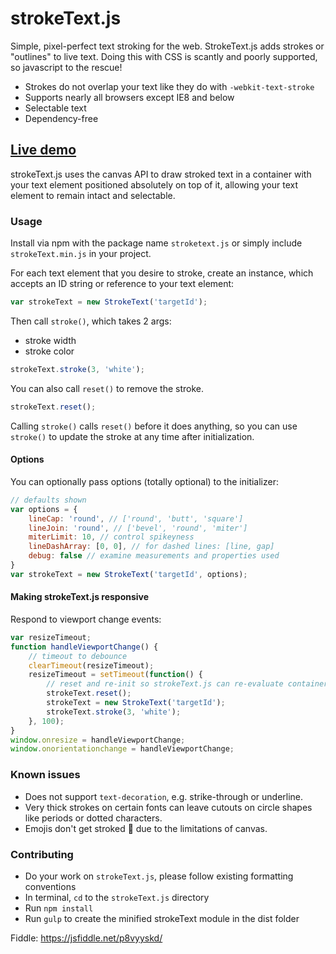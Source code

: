 # strokeText.js
Simple, pixel-perfect text stroking for the web. StrokeText.js adds strokes or "outlines" to live text. Doing this with CSS is scantly and poorly supported, so javascript to the rescue!

- Strokes do not overlap your text like they do with `-webkit-text-stroke`
- Supports nearly all browsers except IE8 and below
- Selectable text
- Dependency-free

## [Live demo](https://inorganik.github.io/strokeText.js/)

strokeText.js uses the canvas API to draw stroked text in a container with your text element positioned absolutely on top of it, allowing your text element to remain intact and selectable. 

### Usage

Install via npm with the package name `stroketext.js` or simply include `strokeText.min.js` in your project.

For each text element that you desire to stroke, create an instance, which accepts an ID string or reference to your text element:
```js
var strokeText = new StrokeText('targetId');
```
Then call `stroke()`, which takes 2 args:
- stroke width
- stroke color

```js
strokeText.stroke(3, 'white'); 
```
You can also call `reset()` to remove the stroke.
```js
strokeText.reset();
```
Calling `stroke()` calls `reset()` before it does anything, so you can use `stroke()` to update the stroke at any time after initialization.

#### Options
You can optionally pass options (totally optional) to the initializer:
```js
// defaults shown
var options = {
	lineCap: 'round', // ['round', 'butt', 'square']
	lineJoin: 'round', // ['bevel', 'round', 'miter']
	miterLimit: 10, // control spikeyness
	lineDashArray: [0, 0], // for dashed lines: [line, gap]
	debug: false // examine measurements and properties used
}
var strokeText = new StrokeText('targetId', options);
```
#### Making strokeText.js responsive
Respond to viewport change events:
```js
var resizeTimeout;
function handleViewportChange() {
	// timeout to debounce
	clearTimeout(resizeTimeout);
	resizeTimeout = setTimeout(function() {
		// reset and re-init so strokeText.js can re-evaluate container size
		strokeText.reset(); 
		strokeText = new StrokeText('targetId');
		strokeText.stroke(3, 'white'); 
	}, 100);
}
window.onresize = handleViewportChange;
window.onorientationchange = handleViewportChange;
```

### Known issues

- Does not support `text-decoration`, e.g. strike-through or underline.
- Very thick strokes on certain fonts can leave cutouts on circle shapes like periods or dotted characters.
- Emojis don't get stroked 😬 due to the limitations of canvas.

### Contributing

- Do your work on `strokeText.js`, please follow existing formatting conventions
- In terminal, `cd` to the `strokeText.js` directory
- Run `npm install` 
- Run `gulp` to create the minified strokeText module in the dist folder

Fiddle: https://jsfiddle.net/p8vyyskd/